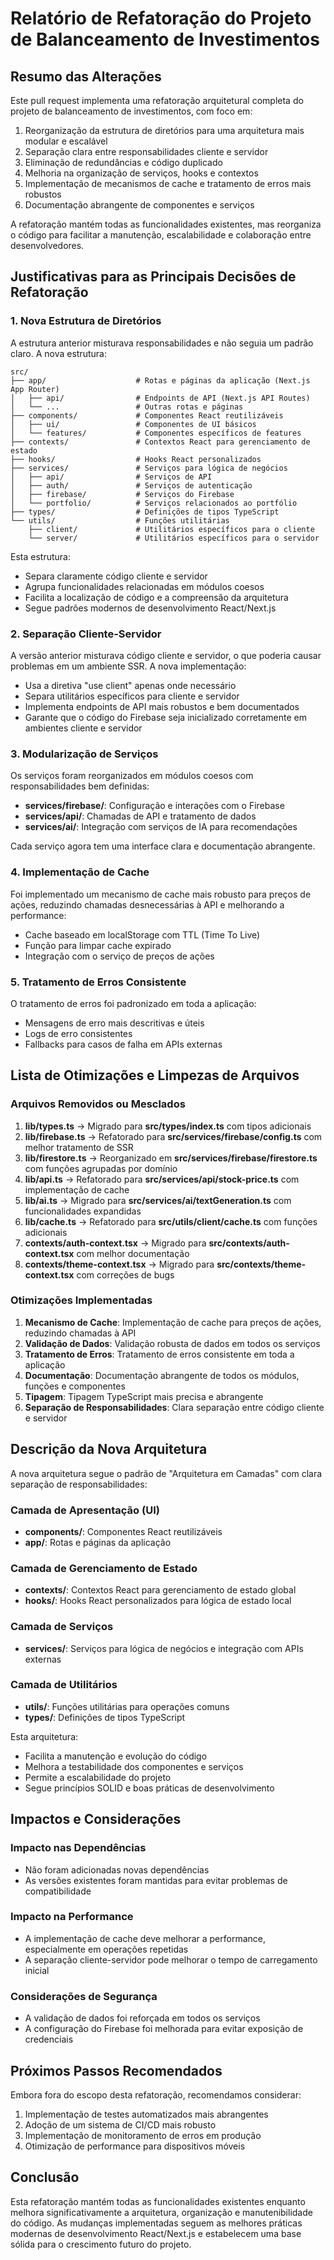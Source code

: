 # Relatório de Refatoração do Projeto de Balanceamento de Investimentos

## Resumo das Alterações

Este pull request implementa uma refatoração arquitetural completa do projeto de balanceamento de investimentos, com foco em:

1. Reorganização da estrutura de diretórios para uma arquitetura mais modular e escalável
2. Separação clara entre responsabilidades cliente e servidor
3. Eliminação de redundâncias e código duplicado
4. Melhoria na organização de serviços, hooks e contextos
5. Implementação de mecanismos de cache e tratamento de erros mais robustos
6. Documentação abrangente de componentes e serviços

A refatoração mantém todas as funcionalidades existentes, mas reorganiza o código para facilitar a manutenção, escalabilidade e colaboração entre desenvolvedores.

## Justificativas para as Principais Decisões de Refatoração

### 1. Nova Estrutura de Diretórios

A estrutura anterior misturava responsabilidades e não seguia um padrão claro. A nova estrutura:

```
src/
├── app/                    # Rotas e páginas da aplicação (Next.js App Router)
│   ├── api/                # Endpoints de API (Next.js API Routes)
│   └── ...                 # Outras rotas e páginas
├── components/             # Componentes React reutilizáveis
│   ├── ui/                 # Componentes de UI básicos
│   └── features/           # Componentes específicos de features
├── contexts/               # Contextos React para gerenciamento de estado
├── hooks/                  # Hooks React personalizados
├── services/               # Serviços para lógica de negócios
│   ├── api/                # Serviços de API
│   ├── auth/               # Serviços de autenticação
│   ├── firebase/           # Serviços do Firebase
│   └── portfolio/          # Serviços relacionados ao portfólio
├── types/                  # Definições de tipos TypeScript
└── utils/                  # Funções utilitárias
    ├── client/             # Utilitários específicos para o cliente
    └── server/             # Utilitários específicos para o servidor
```

Esta estrutura:
- Separa claramente código cliente e servidor
- Agrupa funcionalidades relacionadas em módulos coesos
- Facilita a localização de código e a compreensão da arquitetura
- Segue padrões modernos de desenvolvimento React/Next.js

### 2. Separação Cliente-Servidor

A versão anterior misturava código cliente e servidor, o que poderia causar problemas em um ambiente SSR. A nova implementação:

- Usa a diretiva "use client" apenas onde necessário
- Separa utilitários específicos para cliente e servidor
- Implementa endpoints de API mais robustos e bem documentados
- Garante que o código do Firebase seja inicializado corretamente em ambientes cliente e servidor

### 3. Modularização de Serviços

Os serviços foram reorganizados em módulos coesos com responsabilidades bem definidas:

- **services/firebase/**: Configuração e interações com o Firebase
- **services/api/**: Chamadas de API e tratamento de dados
- **services/ai/**: Integração com serviços de IA para recomendações

Cada serviço agora tem uma interface clara e documentação abrangente.

### 4. Implementação de Cache

Foi implementado um mecanismo de cache mais robusto para preços de ações, reduzindo chamadas desnecessárias à API e melhorando a performance:

- Cache baseado em localStorage com TTL (Time To Live)
- Função para limpar cache expirado
- Integração com o serviço de preços de ações

### 5. Tratamento de Erros Consistente

O tratamento de erros foi padronizado em toda a aplicação:

- Mensagens de erro mais descritivas e úteis
- Logs de erro consistentes
- Fallbacks para casos de falha em APIs externas

## Lista de Otimizações e Limpezas de Arquivos

### Arquivos Removidos ou Mesclados

1. **lib/types.ts** → Migrado para **src/types/index.ts** com tipos adicionais
2. **lib/firebase.ts** → Refatorado para **src/services/firebase/config.ts** com melhor tratamento de SSR
3. **lib/firestore.ts** → Reorganizado em **src/services/firebase/firestore.ts** com funções agrupadas por domínio
4. **lib/api.ts** → Refatorado para **src/services/api/stock-price.ts** com implementação de cache
5. **lib/ai.ts** → Migrado para **src/services/ai/textGeneration.ts** com funcionalidades expandidas
6. **lib/cache.ts** → Refatorado para **src/utils/client/cache.ts** com funções adicionais
7. **contexts/auth-context.tsx** → Migrado para **src/contexts/auth-context.tsx** com melhor documentação
8. **contexts/theme-context.tsx** → Migrado para **src/contexts/theme-context.tsx** com correções de bugs

### Otimizações Implementadas

1. **Mecanismo de Cache**: Implementação de cache para preços de ações, reduzindo chamadas à API
2. **Validação de Dados**: Validação robusta de dados em todos os serviços
3. **Tratamento de Erros**: Tratamento de erros consistente em toda a aplicação
4. **Documentação**: Documentação abrangente de todos os módulos, funções e componentes
5. **Tipagem**: Tipagem TypeScript mais precisa e abrangente
6. **Separação de Responsabilidades**: Clara separação entre código cliente e servidor

## Descrição da Nova Arquitetura

A nova arquitetura segue o padrão de "Arquitetura em Camadas" com clara separação de responsabilidades:

### Camada de Apresentação (UI)
- **components/**: Componentes React reutilizáveis
- **app/**: Rotas e páginas da aplicação

### Camada de Gerenciamento de Estado
- **contexts/**: Contextos React para gerenciamento de estado global
- **hooks/**: Hooks React personalizados para lógica de estado local

### Camada de Serviços
- **services/**: Serviços para lógica de negócios e integração com APIs externas

### Camada de Utilitários
- **utils/**: Funções utilitárias para operações comuns
- **types/**: Definições de tipos TypeScript

Esta arquitetura:
- Facilita a manutenção e evolução do código
- Melhora a testabilidade dos componentes e serviços
- Permite a escalabilidade do projeto
- Segue princípios SOLID e boas práticas de desenvolvimento

## Impactos e Considerações

### Impacto nas Dependências
- Não foram adicionadas novas dependências
- As versões existentes foram mantidas para evitar problemas de compatibilidade

### Impacto na Performance
- A implementação de cache deve melhorar a performance, especialmente em operações repetidas
- A separação cliente-servidor pode melhorar o tempo de carregamento inicial

### Considerações de Segurança
- A validação de dados foi reforçada em todos os serviços
- A configuração do Firebase foi melhorada para evitar exposição de credenciais

## Próximos Passos Recomendados

Embora fora do escopo desta refatoração, recomendamos considerar:

1. Implementação de testes automatizados mais abrangentes
2. Adoção de um sistema de CI/CD mais robusto
3. Implementação de monitoramento de erros em produção
4. Otimização de performance para dispositivos móveis

## Conclusão

Esta refatoração mantém todas as funcionalidades existentes enquanto melhora significativamente a arquitetura, organização e manutenibilidade do código. As mudanças implementadas seguem as melhores práticas modernas de desenvolvimento React/Next.js e estabelecem uma base sólida para o crescimento futuro do projeto.
